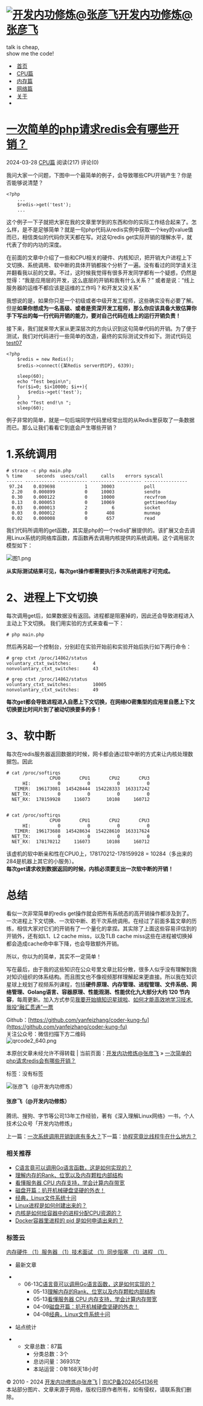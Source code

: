 # [![开发内功修炼@张彦飞](https://kfngxl.cn/usr/themes/DUX/img/logo.jpg)开发内功修炼@张彦飞](https://kfngxl.cn/)

talk is cheap,  
show me the code!

-  [首页](http://kfngxl.cn/index.php)
-  [CPU篇](https://kfngxl.cn/index.php/category/cpu/)
-  [内存篇](https://kfngxl.cn/index.php/category/memory/)
-  [网络篇](https://kfngxl.cn/index.php/category/network/)
-  [关于](https://kfngxl.cn/index.php/about.html)
- 

# [一次简单的php请求redis会有哪些开销？](https://kfngxl.cn/index.php/archives/610/)

2024-03-28 [CPU篇](https://kfngxl.cn/index.php/category/cpu/) 阅读(217) 评论(0)

我问大家一个问题，下图中一个最简单的例子，会导致哪些CPU开销产生？你是否能够说清楚？

```
<?php  
    ... 
    $redis->get('test'); 
    ...
```

这个例子一下子就把大家在我的文章里学到的东西和你的实际工作结合起来了。怎么样，是不是足够简单？就是一句php代码从redis实例中获取一个key的value值而已，相信类似的代码你天天都在写。对这句redis get实际开销的理解水平，就代表了你的内功的深度。

在前面的文章中介绍了一些和CPU相关的硬件、内核知识，把开销大户进程上下文切换、系统调用、软中断的具体开销都挨个分析了一遍。没有看过的同学请关注并翻看我以前的文章。不过，这时候我觉得有很多开发同学都有一个疑惑，仍然是觉得：“我是应用层的开发，这么底层的开销和我有什么关系？” 或者是说：“线上服务器的运维不都应该是运维的工作吗？和开发又没关系”

我想说的是，如果你只是一个初级或者中级开发工程师，这些确实没有必要了解。但是**如果你想成为一名高级、或者是资深开发工程师，那么你应该具备大致估算你手下写出的每一行代码开销的能力，要对自己代码在线上的运行开销负责！**

接下来，我们就来带大家从更深层次的方向认识到这句简单代码的开销。为了便于测试，我们对代码进行一些简单的改造，最终的实际测试文件如下。测试代码见[test07](https://kfngxl.cn/index.php/archives/610/tests/test07/main.php)

```
<?php  
    $redis = new Redis();  
    $redis->connect({某Redis server的IP}, 6339);  

    sleep(60);    
    echo "Test begin\n";    
    for($i=0; $i<10000; $i++){  
        $redis->get('test');  
    }      
    echo "Test end!\n ";      
    sleep(60);  
```

例子非常的简单，就是一句后端同学代码里经常出现的从Redis里获取了一条数据而已。那么让我们看看它到底会产生哪些开销？

# 1.系统调用

```
# strace -c php main.php  
% time     seconds  usecs/call     calls    errors syscall  
------ ----------- ----------- --------- --------- ----------------  
 97.24    0.039698           1     30003           poll  
  2.20    0.000899           0     10003           sendto  
  0.30    0.000122           0     10000           recvfrom  
  0.13    0.000053           0     10069           gettimeofday  
  0.03    0.000013           2         6           socket  
  0.03    0.000012           0       408           munmap  
  0.02    0.000008           0       657           read  
```

我们代码所调用的get函数，其实是php的一个redis扩展提供的。该扩展又会去调用Linux系统的网络库函数，库函数再去调用内核提供的系统调用。这个调用层次模型如下：

![图1.png](https://kfngxl.cn/usr/uploads/2024/03/1340210808.png "图1.png")

**从实际测试结果可见，每次get操作都需要执行多次系统调用才可完成。**

# 2、进程上下文切换

每次调用get后，如果数据没有返回。进程都是阻塞掉的，因此还会导致进程进入主动上下文切换。 我们用实验的方式来查看一下：

```
# php main.php  
```

然后再另起一个控制台，分别赶在实验开始前和实验开始后执行如下两行命令：

```
# grep ctxt /proc/14862/status  
voluntary_ctxt_switches:        4  
nonvoluntary_ctxt_switches:     43  
  
# grep ctxt /proc/14862/status  
voluntary_ctxt_switches:        10005  
nonvoluntary_ctxt_switches:     49  
```

**每次get都会导致进程进入自愿上下文切换，在网络IO密集型的应用里自愿上下文切换要比时间片到了被动切换要多的多！**

# 3、软中断

每次在redis服务器返回数据的时候，网卡都会通过软中断的方式来让内核处理数据包。因此

```
# cat /proc/softirqs  
                CPU0       CPU1       CPU2       CPU3  
      HI:          0          0          0          0  
   TIMER:  196173081  145428444  154228333  163317242  
  NET_TX:          0          0          0          0  
  NET_RX:  178159928     116073      10108     160712  

     
# cat /proc/softirqs  
                CPU0       CPU1       CPU2       CPU3  
      HI:          0          0          0          0  
   TIMER:  196173688  145428634  154228610  163317624  
  NET_TX:          0          0          0          0  
  NET_RX:  178170212     116073      10108     160712  
```

该虚机的软中断亲和性在CPU0上，178170212-178159928 = 10284（多出来的284是机器上其它的小服务）。  
**每次get请求收到数据返回的时候，内核必须要支出一次软中断的开销！**

# 总结

看似一次非常简单的redis get操作就会把所有系统态的高开销操作都涉及到了。一次进程上下文切换、一次软中断、若干次系统调用。在经过了前面多篇文章的历练，相信大家对它们的开销有了一个量化的拿捏。其实除了上面这些容易评估到的开销外，还有如L1、L2 cache miss，以及TLB cache miss这些在进程被切换掉都会造成cache命中率下降，也会导致额外开销。 

所以，你以为的简单，其实不一定简单！

写在最后，由于我的这些知识在公众号里文章比较分散，很多人似乎没有理解到我对知识组织的体系结构。而且图文也不像视频那样理解起来更直接。所以我在知识星球上规划了视频系列课程，包括**硬件原理、内存管理、进程管理、文件系统、网络管理、Golang语言、容器原理、性能观测、性能优化九大部分大约 120 节内容**，每周更新。加入方式参见[我要开始搞知识星球啦](https://mp.weixin.qq.com/s/_8ux274sY-As__Xwoqmewg)、[如何才能高效地学习技术,我投“融汇贯通”一票](https://mp.weixin.qq.com/s/z82z9jqnt08gBLYGxLHY2g)

Github：[https://github.com/yanfeizhang/coder-kung-fu](https://github.com/yanfeizhang/coder-kung-fu)  
关注公众号：微信扫描下方二维码  
![qrcode2_640.png](https://kfngxl.cn/usr/uploads/2024/05/4275823318.png "qrcode2_640.png")

本原创文章未经允许不得转载 | 当前页面：[开发内功修炼@张彦飞](https://kfngxl.cn/) » [一次简单的php请求redis会有哪些开销？](https://kfngxl.cn/index.php/archives/610/)

标签：没有标签

![张彦飞（@开发内功修炼）](https://secure.gravatar.com/avatar/23c60606a05a1e9b9fac9cadbd055ad7?s=50&r=g)

#### 张彦飞（@开发内功修炼）

腾讯、搜狗、字节等公司13年工作经验，著有《深入理解Linux网络》一书，个人技术公众号「开发内功修炼」

上一篇：[一次系统调用开销到底有多大？](https://kfngxl.cn/index.php/archives/608/ "一次系统调用开销到底有多大？")下一篇：[协程究竟比线程牛在什么地方？](https://kfngxl.cn/index.php/archives/611/ "协程究竟比线程牛在什么地方？")

### 相关推荐

- [C语言竟可以调用Go语言函数，这是如何实现的？](https://kfngxl.cn/index.php/archives/810/ "C语言竟可以调用Go语言函数，这是如何实现的？")
- [理解内存的Rank、位宽以及内存颗粒内部结构](https://kfngxl.cn/index.php/archives/798/ "理解内存的Rank、位宽以及内存颗粒内部结构")
- [看懂服务器 CPU 内存支持，学会计算内存带宽](https://kfngxl.cn/index.php/archives/787/ "看懂服务器 CPU 内存支持，学会计算内存带宽")
- [磁盘开篇：扒开机械硬盘坚硬的外衣！](https://kfngxl.cn/index.php/archives/774/ "磁盘开篇：扒开机械硬盘坚硬的外衣！")
- [经典，Linux文件系统十问](https://kfngxl.cn/index.php/archives/769/ "经典，Linux文件系统十问")
- [Linux进程是如何创建出来的？](https://kfngxl.cn/index.php/archives/687/ "Linux进程是如何创建出来的？")
- [内核是如何给容器中的进程分配CPU资源的？](https://kfngxl.cn/index.php/archives/752/ "内核是如何给容器中的进程分配CPU资源的？")
- [Docker容器里进程的 pid 是如何申请出来的？](https://kfngxl.cn/index.php/archives/745/ "Docker容器里进程的 pid 是如何申请出来的？")

### 标签云

[内存硬件 （1）](https://kfngxl.cn/index.php/tag/%E5%86%85%E5%AD%98%E7%A1%AC%E4%BB%B6/)[服务器 （1）](https://kfngxl.cn/index.php/tag/%E6%9C%8D%E5%8A%A1%E5%99%A8/)[技术面试 （1）](https://kfngxl.cn/index.php/tag/%E6%8A%80%E6%9C%AF%E9%9D%A2%E8%AF%95/)[同步阻塞 （1）](https://kfngxl.cn/index.php/tag/%E5%90%8C%E6%AD%A5%E9%98%BB%E5%A1%9E/)[进程 （1）](https://kfngxl.cn/index.php/tag/%E8%BF%9B%E7%A8%8B/)

- 最新文章

- - 06-13[C语言竟可以调用Go语言函数，这是如何实现的？](https://kfngxl.cn/index.php/archives/810/ "C语言竟可以调用Go语言函数，这是如何实现的？")
    - 05-13[理解内存的Rank、位宽以及内存颗粒内部结构](https://kfngxl.cn/index.php/archives/798/ "理解内存的Rank、位宽以及内存颗粒内部结构")
    - 05-13[看懂服务器 CPU 内存支持，学会计算内存带宽](https://kfngxl.cn/index.php/archives/787/ "看懂服务器 CPU 内存支持，学会计算内存带宽")
    - 04-09[磁盘开篇：扒开机械硬盘坚硬的外衣！](https://kfngxl.cn/index.php/archives/774/ "磁盘开篇：扒开机械硬盘坚硬的外衣！")
    - 04-08[经典，Linux文件系统十问](https://kfngxl.cn/index.php/archives/769/ "经典，Linux文件系统十问")

- 站点统计

- - 文章总数：87篇
    - 分类总数：3个
    - 总访问量：36931次
    - 本站运营：0年168天18小时

© 2010 - 2024 [开发内功修炼@张彦飞](https://kfngxl.cn/) | [京ICP备2024054136号](http://beian.miit.gov.cn/)  
本站部分图片、文章来源于网络，版权归原作者所有，如有侵权，请联系我们删除。